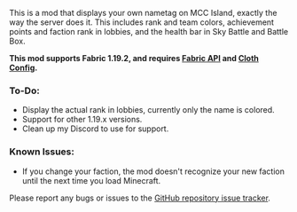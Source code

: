 This is a mod that displays your own nametag on MCC Island, exactly the way the server does it. This includes rank and team colors, achievement points and faction rank in lobbies, and the health bar in Sky Battle and Battle Box. 

**This mod supports Fabric 1.19.2, and requires [Fabric API](https://modrinth.com/mod/fabric-api) and [Cloth Config](https://modrinth.com/mod/cloth-config).**

### To-Do:
- Display the actual rank in lobbies, currently only the name is colored.
- Support for other 1.19.x versions.
- Clean up my Discord to use for support.

### Known Issues:
- If you change your faction, the mod doesn't recognize your new faction until the next time you load Minecraft.

Please report any bugs or issues to the [GitHub repository issue tracker](https://github.com/anastarawneh/MCCINametagMod/issues).
